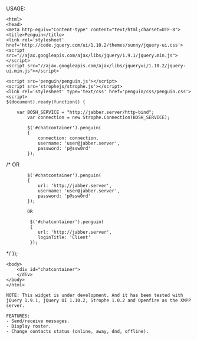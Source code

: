USAGE:

	<html>
    <head>
    <meta http-equiv="Content-type" content="text/html;charset=UTF-8">
    <title>Penguin</title>
    <link rel='stylesheet' href='http://code.jquery.com/ui/1.10.2/themes/sunny/jquery-ui.css'>
    <script src="//ajax.googleapis.com/ajax/libs/jquery/1.9.1/jquery.min.js"></script>
    <script src="//ajax.googleapis.com/ajax/libs/jqueryui/1.10.2/jquery-ui.min.js"></script>

    <script src='penguin/penguin.js'></script>
    <script src='strophejs/strophe.js'></script>
    <link rel='stylesheet' type='text/css' href='penguin/css/penguin.css'>
    <script>
    $(document).ready(function() {

    	var BOSH_SERVICE = "http://jabber.server/http-bind";
        	var connection = new Strophe.Connection(BOSH_SERVICE);

        	$('#chatcontainer').penguin(
            {
                connection: connection,
                username: 'user@jabber.server',
                password: 'p@ssw0rd'
            });
/*
            OR

            $('#chatcontainer').penguin(
            {
                url: 'http://jabber.server',
                username: 'user@jabber.server',
                password: 'p@ssw0rd'
            });

            OR

             $('#chatcontainer').penguin(
             {
                url: 'http://jabber.server',
                loginTitle: 'Client'
             });
*/
     });
    </script>
    </head>

    <body>
    	<div id="chatcontainer">
    	</div>
    </body>
    </html>

	NOTE: This widget is under development. And it has been tested with jQuery 1.9.1, jQuery UI 1.10.2, Strophe 1.0.2 and Openfire as the XMPP server.

	FEATURES:
	- Send/receive messages.
	- Display roster.
	- Change contacts status (online, away, dnd, offline).

